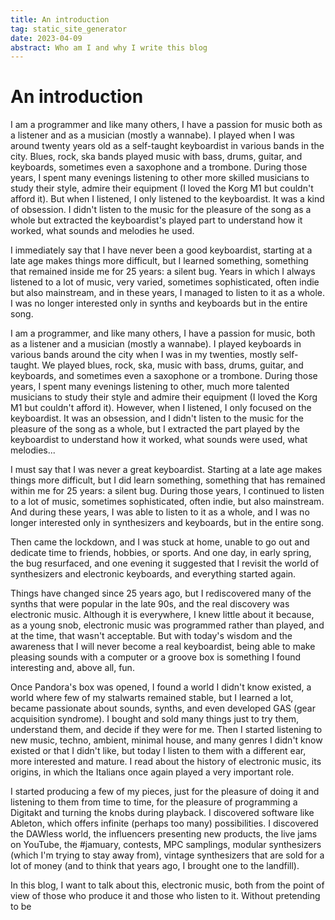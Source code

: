 ```yaml
---
title: An introduction 
tag: static_site_generator 
date: 2023-04-09
abstract: Who am I and why I write this blog
---
```

# An introduction

I am a programmer and like many others, I have a passion for music both as a listener and as a musician (mostly a wannabe). I played when I was around twenty years old as a self-taught keyboardist in various bands in the city. Blues, rock, ska bands played music with bass, drums, guitar, and keyboards, sometimes even a saxophone and a trombone. During those years, I spent many evenings listening to other more skilled musicians to study their style, admire their equipment (I loved the Korg M1 but couldn't afford it). But when I listened, I only listened to the keyboardist. It was a kind of obsession. I didn't listen to the music for the pleasure of the song as a whole but extracted the keyboardist's played part to understand how it worked, what sounds and melodies he used.

I immediately say that I have never been a good keyboardist, starting at a late age makes things more difficult, but I learned something, something that remained inside me for 25 years: a silent bug. Years in which I always listened to a lot of music, very varied, sometimes sophisticated, often indie but also mainstream, and in these years, I managed to listen to it as a whole. I was no longer interested only in synths and keyboards but in the entire song.

I am a programmer, and like many others, I have a passion for music, both as a listener and a musician (mostly a wannabe). I played keyboards in various bands around the city when I was in my twenties, mostly self-taught. We played blues, rock, ska, music with bass, drums, guitar, and keyboards, and sometimes even a saxophone or a trombone. During those years, I spent many evenings listening to other, much more talented musicians to study their style and admire their equipment (I loved the Korg M1 but couldn't afford it). However, when I listened, I only focused on the keyboardist. It was an obsession, and I didn't listen to the music for the pleasure of the song as a whole, but I extracted the part played by the keyboardist to understand how it worked, what sounds were used, what melodies...

I must say that I was never a great keyboardist. Starting at a late age makes things more difficult, but I did learn something, something that has remained within me for 25 years: a silent bug. During those years, I continued to listen to a lot of music, sometimes sophisticated, often indie, but also mainstream. And during these years, I was able to listen to it as a whole, and I was no longer interested only in synthesizers and keyboards, but in the entire song.

Then came the lockdown, and I was stuck at home, unable to go out and dedicate time to friends, hobbies, or sports. And one day, in early spring, the bug resurfaced, and one evening it suggested that I revisit the world of synthesizers and electronic keyboards, and everything started again.

Things have changed since 25 years ago, but I rediscovered many of the synths that were popular in the late 90s, and the real discovery was electronic music. Although it is everywhere, I knew little about it because, as a young snob, electronic music was programmed rather than played, and at the time, that wasn't acceptable. But with today's wisdom and the awareness that I will never become a real keyboardist, being able to make pleasing sounds with a computer or a groove box is something I found interesting and, above all, fun.

Once Pandora's box was opened, I found a world I didn't know existed, a world where few of my stalwarts remained stable, but I learned a lot, became passionate about sounds, synths, and even developed GAS (gear acquisition syndrome). I bought and sold many things just to try them, understand them, and decide if they were for me. Then I started listening to new music, techno, ambient, minimal house, and many genres I didn't know existed or that I didn't like, but today I listen to them with a different ear, more interested and mature. I read about the history of electronic music, its origins, in which the Italians once again played a very important role.

I started producing a few of my pieces, just for the pleasure of doing it and listening to them from time to time, for the pleasure of programming a Digitakt and turning the knobs during playback. I discovered software like Ableton, which offers infinite (perhaps too many) possibilities. I discovered the DAWless world, the influencers presenting new products, the live jams on YouTube, the #jamuary, contests, MPC samplings, modular synthesizers (which I'm trying to stay away from), vintage synthesizers that are sold for a lot of money (and to think that years ago, I brought one to the landfill).

In this blog, I want to talk about this, electronic music, both from the point of view of those who produce it and those who listen to it. Without pretending to be